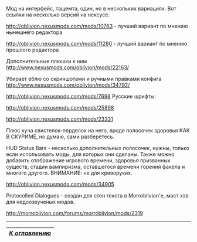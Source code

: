 Мод на интерфейс, тащемта, один, но в нескольких вариациях. Вот ссылки на несколько версий на нексусе.

http://oblivion.nexusmods.com/mods/10763 - лучший вариант по мнению нынешнего редактора

http://oblivion.nexusmods.com/mods/11280 - лучший вариант по мнению прошлого редактора

Дополнительные плюшки к ним http://www.nexusmods.com/oblivion/mods/22163/

Убирает еблю со скриншотами и ручными правками конфига http://www.nexusmods.com/oblivion/mods/34792/

http://oblivion.nexusmods.com/mods/7698
Русские шрифты:

http://oblivion.nexusmods.com/mods/25898

http://oblivion.nexusmods.com/mods/23331

Плюс куча свистелок-перделок на него, вроде полосочек здоровья КАК В СКУРИМЕ, но думаю, сами разберётесь.

HUD Status Bars - несколько дополнительных полосочек, нужны, только если использовать моды, для которых они сделаны. Также можно добавить отображение игрового времени, здоровья призванных существ, стадии вампиризма, оставшегося времени горения факела и многого другого. ВНИМАНИЕ: не для криворуких.

http://oblivion.nexusmods.com/mods/34905

Protocolled Dialogues - создан для стен текста в Morroblivion'е, маст хэв для недоозвученых модов.

http://morroblivion.com/forums/morroblivion/mods/2319

------

|[*К оглавлению*](../Оглавление.md)|
|:---:|
